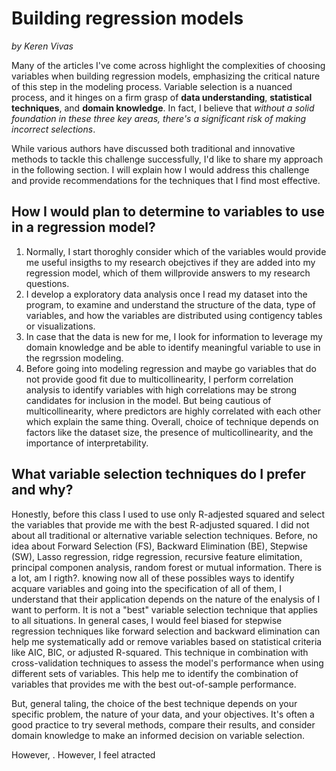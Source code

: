 # Building regression models
_by Keren Vivas_

Many of the articles I've come across highlight the complexities of choosing variables when building regression models, emphasizing the critical nature of this step in the modeling process. Variable selection is a nuanced process, and it hinges on a firm grasp of **data understanding**, **statistical techniques**, and **domain knowledge**. In fact, I believe that _without a solid foundation in these three key areas, there's a significant risk of making incorrect selections_.

While various authors have discussed both traditional and innovative methods to tackle this challenge successfully, I'd like to share my approach in the following section. I will explain how I would address this challenge and provide recommendations for the techniques that I find most effective.

## How I would plan to determine to variables to use in a regression model?
1. Normally, I start thoroghly consider which of the variables would provide me useful insigths to my research obejctives if they are added into my regression model, which of them willprovide answers to my research questions.
2. I develop a exploratory data analysis once I read my dataset into the program, to examine and understand the structure of the data, type of variables, and how the variables are distributed using contigency tables or visualizations.
3. In case that the data is new for me, I look for information to leverage my domain knowledge and be able to identify meaningful variable to use in the regrssion modeling.
4. Before going into modeling regression and maybe go variables that do not provide good fit due to multicollinearity, I perform correlation analysis to identify variables with high correlations may be strong candidates for inclusion in the model. But being cautious of multicollinearity, where predictors are highly correlated with each other which explain the same thing.
Overall, choice of technique depends on factors like the dataset size, the presence of multicollinearity, and the importance of interpretability. 

## What variable selection techniques do I prefer and why?
Honestly, before this class I used to use only R-adjested squared and select the variables that provide me with the best R-adjusted squared. I did not about all traditional or alternative variable selection techniques. Before, no idea about Forward Selection (FS), Backward Elimination (BE), Stepwise (SW), Lasso regression, ridge regression, recursive feature elimitation, principal componen analysis, random forest or mutual information. There is a lot, am I rigth?. knowing now all of these possibles ways to identify acquare variables and going into the specification of all of them, I understand that  their application depends on the nature of the enalysis of I want to perform. It is not a "best" variable selection technique that applies to all situations. In general cases, I would feel biased for stepwise regression techniques like forward selection and backward elimination can help me systematically add or remove variables based on statistical criteria like AIC, BIC, or adjusted R-squared. This technique in combination with cross-validation techniques to assess the model's performance when using different sets of variables. This help me to identify the combination of variables that provides me with the best out-of-sample performance.

But, general taling, the choice of the best technique depends on your specific problem, the nature of your data, and your objectives. It's often a good practice to try several methods, compare their results, and consider domain knowledge to make an informed decision on variable selection.

However, . However, I feel atracted 
